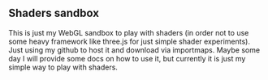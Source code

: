 ## Shaders sandbox

This is just my WebGL sandbox to play with shaders (in order not to use some heavy framework like three.js for just simple shader experiments). Just using my github to host it and download via importmaps. Maybe some day I will provide some docs on how to use it, but currently it is just my simple way to play with shaders.